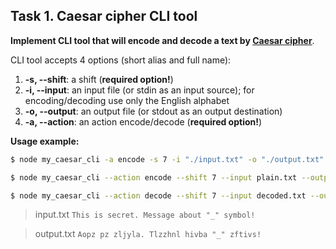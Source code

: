## Task 1. Caesar cipher CLI tool

**Implement CLI tool that will encode and decode a text by [Caesar cipher](https://en.wikipedia.org/wiki/Caesar_cipher)**.

CLI tool accepts 4 options (short alias and full name):

1.  **-s, --shift**: a shift (****required option!****)
2.  **-i, --input**: an input file (or stdin as an input source); for encoding/decoding use only the English alphabet
3.  **-o, --output**: an output file (or stdout as an output destination)
4.  **-a, --action**: an action encode/decode (****required option!****)

**Usage example:**

```bash
$ node my_caesar_cli -a encode -s 7 -i "./input.txt" -o "./output.txt"
```

```bash
$ node my_caesar_cli --action encode --shift 7 --input plain.txt --output encoded.txt
```

```bash
$ node my_caesar_cli --action decode --shift 7 --input decoded.txt --output plain.txt
```

> input.txt
> `This is secret. Message about "_" symbol!`

> output.txt
> `Aopz pz zljyla. Tlzzhnl hivba "_" zftivs!`